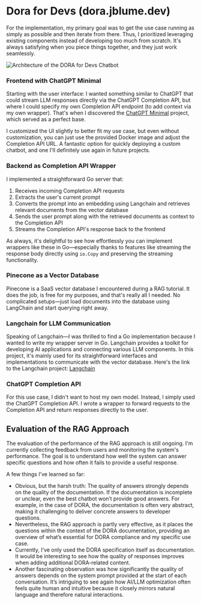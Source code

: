 # Dora for Devs (dora.jblume.dev)

For the implementation, my primary goal was to get the use case running as simply as possible and then iterate from there. Thus, I prioritized leveraging existing components instead of developing too much from scratch. It's always satisfying when you piece things together, and they just work seamlessly.

![Architecture of the DORA for Devs Chatbot](./architecture.jpg)

### Frontend with ChatGPT Minimal

Starting with the user interface: I wanted something similar to ChatGPT that could stream LLM responses directly via the ChatGPT Completion API, but where I could specify my own Completion API endpoint (to add context via my own wrapper). That's when I discovered the [ChatGPT Minimal](https://github.com/blrchen/chatgpt-minimal) project, which served as a perfect base.

I customized the UI slightly to better fit my use case, but even without customization, you can just use the provided Docker image and adjust the Completion API URL. A fantastic option for quickly deploying a custom chatbot, and one I'll definitely use again in future projects.

### Backend as Completion API Wrapper

I implemented a straightforward Go server that:
1. Receives incoming Completion API requests
2. Extracts the user's current prompt
3. Converts the prompt into an embedding using Langchain and retrieves relevant documents from the vector database
4. Sends the user prompt along with the retrieved documents as context to the Completion API
5. Streams the Completion API's response back to the frontend

As always, it's delightful to see how effortlessly you can implement wrappers like these in Go—especially thanks to features like streaming the response body directly using `io.Copy` and preserving the streaming functionality.

### Pinecone as a Vector Database

Pinecone is a SaaS vector database I encountered during a RAG tutorial. It does the job, is free for my purposes, and that's really all I needed. No complicated setups—just load documents into the database using LangChain and start querying right away.

### Langchain for LLM Communication

Speaking of Langchain—I was thrilled to find a Go implementation because I wanted to write my wrapper server in Go. Langchain provides a toolkit for developing AI applications and connecting various LLM components. In this project, it's mainly used for its straightforward interfaces and implementations to communicate with the vector database. Here's the link to the Langchain project: [Langchain](https://github.com/tmc/langchaingo)

### ChatGPT Completion API

For this use case, I didn't want to host my own model. Instead, I simply used the ChatGPT Completion API. I wrote a wrapper to forward requests to the Completion API and return responses directly to the user.

## Evaluation of the RAG Approach

The evaluation of the performance of the RAG approach is still ongoing. I'm currently collecting feedback from users and monitoring the system's performance. The goal is to understand how well the system can answer specific questions and how often it fails to provide a useful response.

A few things I’ve learned so far:
- Obvious, but the harsh truth: The quality of answers strongly depends on the quality of the documentation. If the documentation is incomplete or unclear, even the best chatbot won’t provide good answers. For example, in the case of DORA, the documentation is often very abstract, making it challenging to deliver concrete answers to developer questions.
- Nevertheless, the RAG approach is partly very effective, as it places the questions within the context of the DORA documentation, providing an overview of what’s essential for DORA compliance and my specific use case.
- Currently, I’ve only used the DORA specification itself as documentation. It would be interesting to see how the quality of responses improves when adding additional DORA-related content.
- Another fascinating observation was how significantly the quality of answers depends on the system prompt provided at the start of each conversation. It’s intriguing to see again how AI/LLM optimization often feels quite human and intuitive because it closely mirrors natural language and therefore natural interactions.